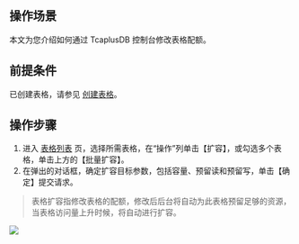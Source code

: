 ## 操作场景 
本文为您介绍如何通过 TcaplusDB 控制台修改表格配额。

## 前提条件
已创建表格，请参见 [创建表格](https://intl.cloud.tencent.com/document/product/1016/32715)。

## 操作步骤
1. 进入 [表格列表](https://console.cloud.tencent.com/tcaplusdb/table) 页，选择所需表格，在“操作”列单击【扩容】，或勾选多个表格，单击上方的【批量扩容】。
2. 在弹出的对话框，确定扩容目标参数，包括容量、预留读和预留写，单击【确定】提交请求。
>表格扩容指修改表格的配额，修改后后台将自动为此表格预留足够的资源，当表格访问量上升时候，将自动进行扩容。
>
![](https://main.qcloudimg.com/raw/7809d2d5b414991d9e5d1f400f2a4cc7.png)



